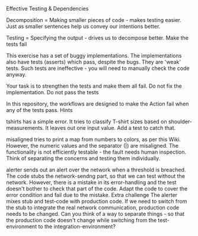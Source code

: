 Effective Testing & Dependencies

Decomposition = Making smaller pieces of code - makes testing easier. Just as smaller sentences help us convey our intentions better.

Testing = Specifying the output - drives us to decompose better.
Make the tests fail

This exercise has a set of buggy implementations. The implementations also have tests (asserts) which pass, despite the bugs. They are 'weak' tests. Such tests are ineffective - you will need to manually check the code anyway.

Your task is to strengthen the tests and make them all fail. Do not fix the implementation. Do not pass the tests

In this repository, the workflows are designed to make the Action fail when any of the tests pass.
Hints

tshirts has a simple error. It tries to classify T-shirt sizes based on shoulder-measurements. It leaves out one input value. Add a test to catch that.

misaligned tries to print a map from numbers to colors, as per this Wiki. However, the numeric values and the separator (|) are misaligned. The functionality is not efficiently testable - the fault needs human inspection. Think of separating the concerns and testing them individually.

alerter sends out an alert over the network when a threshold is breached. The code stubs the network-sendng part, so that we can test without the network. However, there is a mistake in its error-handling and the test doesn't bother to check that part of the code. Adapt the code to cover the error condition and fail due to the mistake.
Extra challenge
The alerter mixes stub and test-code with production code. If we need to switch from the stub to integrate the real network communication, production code needs to be changed. Can you think of a way to separate things - so that the production code doesn't change while switching from the test-environment to the integration-environment?
